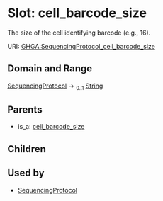 
# Slot: cell_barcode_size


The size of the cell identifying barcode (e.g., 16).

URI: [GHGA:SequencingProtocol_cell_barcode_size](https://w3id.org/GHGA/SequencingProtocol_cell_barcode_size)


## Domain and Range

[SequencingProtocol](SequencingProtocol.md) &#8594;  <sub>0..1</sub> [String](types/String.md)

## Parents

 *  is_a: [cell_barcode_size](cell_barcode_size.md)

## Children


## Used by

 * [SequencingProtocol](SequencingProtocol.md)
